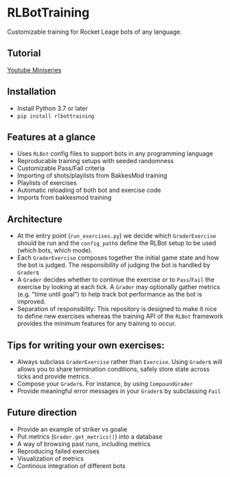 # RLBotTraining
Customizable training for Rocket Leage bots of any language.

## Tutorial

[Youtube Miniseries](https://youtu.be/uGFmOZCpel8?list=PL6LKXu1RlPdxh9vxmG1y2sghQwK47_gCH)

## Installation

 - Install Python 3.7 or later
 - `pip install rlbottraining`


## Features at a glance

 - Uses `RLBot` config files to support bots in any programming language
 - Reproducable training setups with seeded randomness
 - Customizable Pass/Fail criteria
 - Importing of shots/playlists from BakkesMod training
 - Playlists of exercises
 - Automatic reloading of both bot and exercise code
 - Imports from bakkesmod training

## Architecture

 - At the entry point (`run_exercises.py`) we decide which `GraderExercise` should be run and the `config_path`s define the RLBot setup to be used (which bots, which mode).
 - Each `GraderExercise` composes together the initial game state and how the bot is judged. The responsibility of judging the bot is handled by `Grader`s
 - A `Grader` decides whether to continue the exercise or to `Pass`/`Fail` the exercise by looking at each tick. A `Grader` may optionally gather metrics (e.g. "time until goal") to help track bot performance as the bot is improved.
 - Separation of responsiblity: This repository is designed to make it nice to define new exercises whereas the training API of the `RLBot` framework provides the minimum features for any training to occur.


## Tips for writing your own exercises:

 - Always subclass `GraderExercise` rather than `Exercise`. Using `Grader`s will allows you to share termination conditions, safely store state across ticks and provide metrics.
 - Compose your `Grader`s. For instance, by using `CompoundGrader`
 - Provide meaningful error messages in your `Grader`s by subclassing `Fail`


## Future direction

 - Provide an example of striker vs goalie
 - Put metrics (`Grader.get_metrics()`) into a database
 - A way of browsing past runs, including metrics
 - Reproducing failed exercises
 - Visualization of metrics
 - Continous integration of different bots
